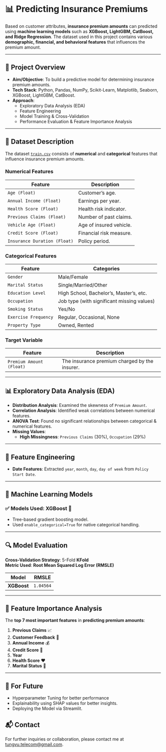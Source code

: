 # 📊 Predicting Insurance Premiums

Based on customer attributes, **insurance premium amounts** can predicted using **machine learning models** such as **XGBoost, LightGBM, CatBoost, and Ridge Regression**. The dataset used in this project contains various **demographic, financial, and behavioral features** that influences the premium amount.



---

## 📌 **Project Overview**
- **Aim/Objective**: To build a predictive model for determining insurance premium amounts.
- **Tech Stack**: Python, Pandas, NumPy, Scikit-Learn, Matplotlib, Seaborn, XGBoost, LightGBM, CatBoost.
- **Approach**:
  - Exploratory Data Analysis (EDA)
  - Feature Engineering
  - Model Training & Cross-Validation
  - Performance Evaluation & Feature Importance Analysis

---

## 📂 **Dataset Description**
The dataset [`train.csv`](https://www.kaggle.com/competitions/playground-series-s4e12/data) consists of **numerical** and **categorical** features that influence insurance premium amounts.


### **Numerical Features**
| **Feature** | **Description** |
|------------|----------------|
| `Age (Float)` | Customer’s age. |
| `Annual Income (Float)` | Earnings per year. |
| `Health Score (Float)` | Health risk indicator. |
| `Previous Claims (Float)` | Number of past claims. |
| `Vehicle Age (Float)` | Age of insured vehicle. |
| `Credit Score (Float)` | Financial risk measure. |
| `Insurance Duration (Float)` | Policy period. |

### **Categorical Features**
| **Feature** | **Categories** |
|------------|--------------|
| `Gender` | Male/Female |
| `Marital Status` | Single/Married/Other |
| `Education Level` | High School, Bachelor’s, Master’s, etc. |
| `Occupation` | Job type (with significant missing values) |
| `Smoking Status` | Yes/No |
| `Exercise Frequency` | Regular, Occasional, None |
| `Property Type` | Owned, Rented |

### **Target Variable**
| **Feature** | **Description** |
|------------|----------------|
| `Premium Amount (Float)` | The insurance premium charged by the insurer. |

---

## 📊 **Exploratory Data Analysis (EDA)**
- **Distribution Analysis**: Examined the skewness of `Premium Amount`.
- **Correlation Analysis**: Identified weak correlations between numerical features.
- **ANOVA Test**: Found no significant relationships between categorical & numerical features.
- **Missing Values**:
  - **High Missingness**: `Previous Claims` (30%), `Occupation` (29%)


---

## 🔧 **Feature Engineering**
- **Date Features**: Extracted `year`, `month`, `day`, `day of week` from `Policy Start Date`.

---

## 🤖 **Machine Learning Models**
### ✅ **Models Used**: **XGBoost** 🚀
- Tree-based gradient boosting model.
- Used `enable_categorical=True` for native categorical handling.

---

## 🔍 **Model Evaluation**
**Cross-Validation Strategy**: 5-Fold **KFold**  
**Metric Used**: **Root Mean Squared Log Error (RMSLE)**  

| Model | RMSLE |
|--------|------|
| **XGBoost** | `1.04564` |

---

## 📌 **Feature Importance Analysis**
The **top 7 most important features** in **predicting premium amounts**:
1. **Previous Claims** 📈
2. **Customer Feedback** 💬
3. **Annual Income** 💰
4. **Credit Score** 🔢
5. **Year** 
6. **Health Score** ❤️
7. **Marital Status** 💍

---

## 🚀 For Future
- Hyperparameter Tuning for better performance
- Explainability using SHAP values for better insights.
- Deploying the Model via Streamlit.

## 📬 Contact
For further inquiries or collaboration, please contact me at [tungvu.telecom@gmail.com](mailto:tungvutelecom@gmail.com).

